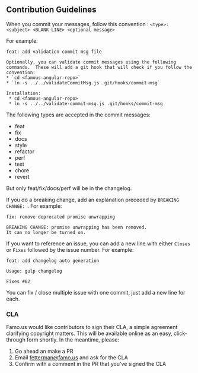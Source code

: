 ## Contribution Guidelines

When you commit your messages, follow this convention :
`<type>: <subject> <BLANK LINE> <optional message>`

For example:
```no-highlight
feat: add validation commit msg file

Optionally, you can validate commit messages using the following commands.  These will add a git hook that will check if you follow the convention:
* `cd <famous-angular-repo>`
* `ln -s ../../validateCommitMsg.js .git/hooks/commit-msg`

Installation:
 * cd <famous-angular-repo>
 * ln -s ../../validate-commit-msg.js .git/hooks/commit-msg
```

The following types are accepted in the commit messages:
- feat
- fix
- docs
- style
- refactor
- perf
- test
- chore
- revert

But only feat/fix/docs/perf will be in the changelog.

If you do a breaking change, add an explanation preceded by `BREAKING CHANGE: `. For example:
```no-highlight
fix: remove deprecated promise unwrapping

BREAKING CHANGE: promise unwrapping has been removed.
It can no longer be turned on.
```

If you want to reference an issue, you can add a new line with either `Closes` or `Fixes` followed by the issue number. For example:
```no-highlight
feat: add changelog auto generation

Usage: gulp changelog

Fixes #62
```

You can fix / close multiple issue with one commit, just add a new line for each.

### CLA
Famo.us would like contributors to sign their CLA, a simple agreement clarifying copyright matters.  This will be available online as an easy, click-through form shortly.  In the meantime, please:
1. Go ahead an make a PR
2. Email fetterman@famo.us and ask for the CLA
3. Confirm with a comment in the PR that you've signed the CLA